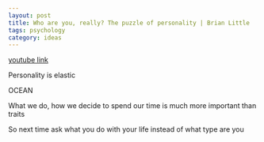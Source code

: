 ```yaml
---
layout: post
title: Who are you, really? The puzzle of personality | Brian Little
tags: psychology
category: ideas
--- 
```


[youtube link](https://www.youtube.com/watch?v=qYvXk_bqlBk)

Personality is elastic 

OCEAN 

What we do, how we decide to spend our time is much more important than traits 

So next time ask what you do with your life instead of what type are you 


